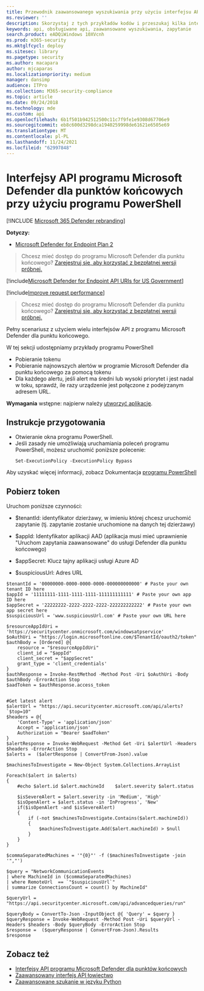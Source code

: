 ```yaml
---
title: Przewodnik zaawansowanego wyszukiwania przy użyciu interfejsu API programu PowerShell
ms.reviewer: ''
description: Skorzystaj z tych przykładów kodów i przeszukaj kilka interfejsów API programu Microsoft Defender dla punktów końcowych.
keywords: api, obsługiwane api, zaawansowane wyszukiwania, zapytanie
search.product: eADQiWindows 10XVcnh
ms.prod: m365-security
ms.mktglfcycl: deploy
ms.sitesec: library
ms.pagetype: security
ms.author: macapara
author: mjcaparas
ms.localizationpriority: medium
manager: dansimp
audience: ITPro
ms.collection: M365-security-compliance
ms.topic: article
ms.date: 09/24/2018
ms.technology: mde
ms.custom: api
ms.openlocfilehash: 6b1f501b942512500c11c7f9fe1e9308d67706e9
ms.sourcegitcommit: eb8c600d3298dca1940259998de61621e6505e69
ms.translationtype: MT
ms.contentlocale: pl-PL
ms.lasthandoff: 11/24/2021
ms.locfileid: "62997848"
---
```

# <a name="microsoft-defender-for-endpoint-apis-using-powershell"></a>Interfejsy API programu Microsoft Defender dla punktów końcowych przy użyciu programu PowerShell

[!INCLUDE [Microsoft 365 Defender rebranding](../../includes/microsoft-defender.md)]

**Dotyczy:** 
- [Microsoft Defender for Endpoint Plan 2](https://go.microsoft.com/fwlink/?linkid=2154037)

> Chcesz mieć dostęp do programu Microsoft Defender dla punktu końcowego? [Zarejestruj się, aby korzystać z bezpłatnej wersji próbnej.](https://signup.microsoft.com/create-account/signup?products=7f379fee-c4f9-4278-b0a1-e4c8c2fcdf7e&ru=https://aka.ms/MDEp2OpenTrial?ocid=docs-wdatp-exposedapis-abovefoldlink)

[!include[Microsoft Defender for Endpoint API URIs for US Government](../../includes/microsoft-defender-api-usgov.md)]

[!include[Improve request performance](../../includes/improve-request-performance.md)]

> Chcesz mieć dostęp do programu Microsoft Defender dla punktu końcowego? [Zarejestruj się, aby korzystać z bezpłatnej wersji próbnej.](https://signup.microsoft.com/create-account/signup?products=7f379fee-c4f9-4278-b0a1-e4c8c2fcdf7e&ru=https://aka.ms/MDEp2OpenTrial?ocid=docs-wdatp-enablesiem-abovefoldlink)

Pełny scenariusz z użyciem wielu interfejsów API z programu Microsoft Defender dla punktu końcowego.

W tej sekcji udostępniamy przykłady programu PowerShell 
- Pobieranie tokenu 
- Pobieranie najnowszych alertów w programie Microsoft Defender dla punktu końcowego za pomocą tokenu
- Dla każdego alertu, jeśli alert ma średni lub wysoki priorytet i jest nadal w toku, sprawdź, ile razy urządzenie jest połączone z podejrzanym adresem URL.

**Wymagania** wstępne: najpierw należy [utworzyć aplikację](apis-intro.md).

## <a name="preparation-instructions"></a>Instrukcje przygotowania

- Otwieranie okna programu PowerShell.
- Jeśli zasady nie umożliwiają uruchamiania poleceń programu PowerShell, możesz uruchomić poniższe polecenie:
  ```
  Set-ExecutionPolicy -ExecutionPolicy Bypass
  ```

Aby uzyskać więcej informacji, zobacz Dokumentacja [programu PowerShell](/powershell/module/microsoft.powershell.security/set-executionpolicy)

## <a name="get-token"></a>Pobierz token

Uruchom poniższe czynności:

- $tenantId: identyfikator dzierżawy, w imieniu której chcesz uruchomić zapytanie (tj. zapytanie zostanie uruchomione na danych tej dzierżawy)
- $appId: Identyfikator aplikacji AAD (aplikacja musi mieć uprawnienie "Uruchom zapytania zaawansowane" do usługi Defender dla punktu końcowego)
- $appSecret: Klucz tajny aplikacji usługi Azure AD

- $suspiciousUrl: Adres URL


```
$tenantId = '00000000-0000-0000-0000-000000000000' # Paste your own tenant ID here
$appId = '11111111-1111-1111-1111-111111111111' # Paste your own app ID here
$appSecret = '22222222-2222-2222-2222-222222222222' # Paste your own app secret here
$suspiciousUrl = 'www.suspiciousUrl.com' # Paste your own URL here

$resourceAppIdUri = 'https://securitycenter.onmicrosoft.com/windowsatpservice'
$oAuthUri = "https://login.microsoftonline.com/$TenantId/oauth2/token"
$authBody = [Ordered] @{
    resource = "$resourceAppIdUri"
    client_id = "$appId"
    client_secret = "$appSecret"
    grant_type = 'client_credentials'
}
$authResponse = Invoke-RestMethod -Method Post -Uri $oAuthUri -Body $authBody -ErrorAction Stop
$aadToken = $authResponse.access_token


#Get latest alert
$alertUrl = "https://api.securitycenter.microsoft.com/api/alerts?`$top=10"
$headers = @{ 
    'Content-Type' = 'application/json'
    Accept = 'application/json'
    Authorization = "Bearer $aadToken" 
}
$alertResponse = Invoke-WebRequest -Method Get -Uri $alertUrl -Headers $headers -ErrorAction Stop
$alerts =  ($alertResponse | ConvertFrom-Json).value

$machinesToInvestigate = New-Object System.Collections.ArrayList

Foreach($alert in $alerts)
{
    #echo $alert.id $alert.machineId    $alert.severity $alert.status

    $isSevereAlert = $alert.severity -in 'Medium', 'High'
    $isOpenAlert = $alert.status -in 'InProgress', 'New'
    if($isOpenAlert -and $isSevereAlert)
    {
        if (-not $machinesToInvestigate.Contains($alert.machineId))
        {
            $machinesToInvestigate.Add($alert.machineId) > $null
        }
    }
}

$commaSeparatedMachines = '"{0}"' -f ($machinesToInvestigate -join '","')

$query = "NetworkCommunicationEvents
| where MachineId in ($commaSeparatedMachines)
| where RemoteUrl  == `"$suspiciousUrl`"
| summarize ConnectionsCount = count() by MachineId"

$queryUrl = "https://api.securitycenter.microsoft.com/api/advancedqueries/run"

$queryBody = ConvertTo-Json -InputObject @{ 'Query' = $query }
$queryResponse = Invoke-WebRequest -Method Post -Uri $queryUrl -Headers $headers -Body $queryBody -ErrorAction Stop
$response =  ($queryResponse | ConvertFrom-Json).Results
$response
```


## <a name="see-also"></a>Zobacz też
- [Interfejsy API programu Microsoft Defender dla punktów końcowych](apis-intro.md)
- [Zaawansowany interfejs API łowiectwo](run-advanced-query-api.md)
- [Zaawansowane szukanie w języku Python](run-advanced-query-sample-python.md)
